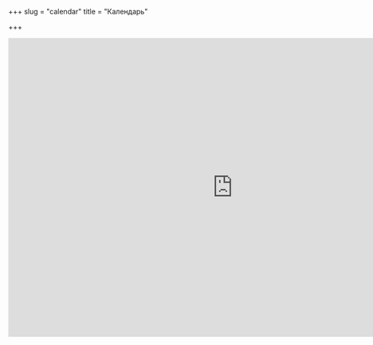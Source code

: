 +++
slug = "calendar"
title = "Календарь"

+++
<iframe src="https://calendar.google.com/calendar/embed?src=lumikellokuopio%40gmail.com&amp;showTitle=0&amp;showPrint=0&amp;showTabs=0&amp;showCalendars=0&amp;height=600&amp;wkst=2&amp;hl=fi&amp;bgcolor=%23FFFFFF&amp;color=%235229A3&amp;ctz=Europe%2FHelsinki" style="border-width:0" width="900" height="600" frameborder="0" scrolling="no"></iframe>